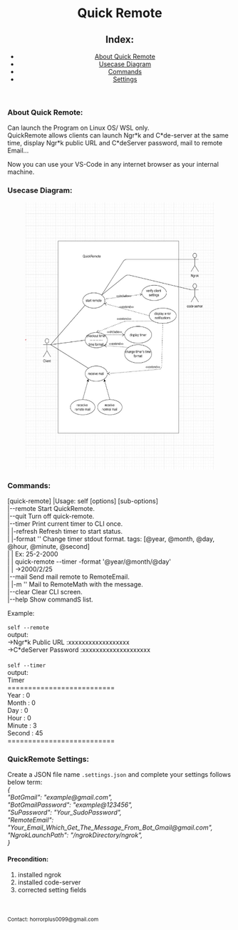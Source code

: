 <!DOCTYPE html>
<html>
    <head>
        <title>Quick-Remote</title>
        <meta charset="utf-8">
    </head>
    <body>
        <!-- header -->
        <header>
            <h1>Quick Remote</h1>
            <h2>Index:</h2>
            <!-- navigations -->
            <nav>
                <ul>
                    <li><a href="#about" >About Quick Remote</a></li>
                    <li><a href="#diagram" >Usecase Diagram</a></li>
                    <li><a href="#commands" >Commands</a></li>
                    <li><a href="#settings">Settings</a></li>
                </ul>
            </nav>
        </header>
        <main>
            <!-- intro part -->
            <section id="about">
                <h3>About Quick Remote:</h3>
                <article>
                    <p>
                    Can launch the Program on Linux OS/ WSL only.<br>
                    QuickRemote allows clients can launch Ngr*k and C*de-server at the same time, display Ngr*k public URL and C*deServer password, mail to remote Email...
                    <aside>
                        Now you can use your VS-Code in any internet browser as your internal machine.
                    </aside>
                    </p>
                </article>
            </section>
            <!-- usecase figure -->
            <section id="diagram">
               <h3>Usecase Diagram:</h3>
               <figure>
                    <img src="https://github.com/tuazbao-heo/ImageHosting/blob/Master/QuickRemoteUseCase.jpg?raw=true" alt="quick remote usecase diagram" title="Quick remote usecase diagram" width="520" height="600">
               </figure>
            </section>
            <!-- commands part -->
            <section id="commands">
                <!-- command overview -->
                <h3>Commands:</h3>
                <p>
                    [quick-remote]
                    |Usage: self [options] [sub-options]<br>
                        |--remote                Start QuickRemote.<br>
                        |--quit                  Turn off quick-remote.<br>
                        |--timer                 Print current timer to CLI once.<br>
                        |    |-refresh           Refresh timer to start status.<br>
                        |    |-format '<format>' Change timer stdout format. tags: [@year, @month, @day, @hour, @minute, @second]<br>
                        |    |                   Ex: 25-2-2000<br>
                        |    |                       quick-remote --timer -format '@year/@month/@day'<br>
                        |    |                     ->2000/2/25<br>
                        |--mail                  Send mail remote to RemoteEmail.<br>
                        |    |-m '<message>'     Mail to RemoteMath with the message.<br>
                        |--clear                 Clear CLI screen.<br>
                        |--help                  Show commandS list.<br>
                </p>
                <!-- example of commonly commands -->
                <p>Example:</p>
                <p>
                    <code>self --remote</code><br>
                    output:<br>
                    ->Ngr*k Public URL      :xxxxxxxxxxxxxxxxxx<br>
                    ->C*deServer Password :xxxxxxxxxxxxxxxxxxxx<br><br>
                    <code>self --timer</code><br>
                    output:<br>
                    Timer<br>
                    ==========================<br>
                        Year    : 0<br>
                        Month   : 0<br>
                        Day     : 0<br>
                        Hour    : 0<br>
                        Minute  : 3<br>
                        Second  : 45<br>
                    ==========================<br>
                </p>
            </section>
            <!-- QuickRemote settings -->
            <section id="settings">
                <h3>QuickRemote Settings:</h3>
                <!-- JSON settings -->
                <article>
                    <p>
                        Create a JSON file name <code>.settings.json</code> and complete your settings follows below term:<br>
                        <em>{<br>
                        "BotGmail": "example@gmail.com",<br>
                        "BotGmailPassword": "example@123456",<br>
                        "SuPassword": "Your_SudoPassword",<br>
                        "RemoteEmail": "Your_Email_Which_Get_The_Message_From_Bot_Gmail@gmail.com",<br>
                        "NgrokLaunchPath": "/ngrokDirectory/ngrok",<br>
                        }</em>
                    </p>
                </article>
                <aside>
                    <!-- precondition -->
                    <h4>Precondition:</h4>
                    <ol>
                        <li>installed ngrok</li>
                        <li>installed code-server</li>
                        <li>corrected setting fields</li>
                    </ol>
                </aside>
            </section>
        </main>
        <!-- footer -->
        <footer>
            <br><br>
            <small>Contact: horrorplus0099@gmail.com</small>
        </footer>
    </body>
</html>
